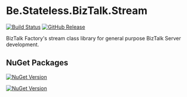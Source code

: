 ﻿# Be.Stateless.BizTalk.Stream

[![Build Status](https://dev.azure.com/icraftsoftware/be.stateless/_apis/build/status/Be.Stateless.BizTalk.Stream%20Manual%20Release?branchName=master)](https://dev.azure.com/icraftsoftware/be.stateless/_build/latest?definitionId=44&branchName=master)
[![GitHub Release](https://img.shields.io/github/v/release/icraftsoftware/Be.Stateless.BizTalk.Stream?label=Release)](https://github.com/icraftsoftware/Be.Stateless.BizTalk.Stream/releases/latest)

BizTalk Factory's stream class library for general purpose BizTalk Server development.

## NuGet Packages

[![NuGet Version](https://img.shields.io/nuget/v/Be.Stateless.BizTalk.Stream.svg?label=Be.Stateless.BizTalk.Stream&style=flat)](https://www.nuget.org/packages/Be.Stateless.BizTalk.Stream/)

[![NuGet Version](https://img.shields.io/nuget/v/Be.Stateless.BizTalk.Stream.Unit.svg?label=Be.Stateless.BizTalk.Stream.Unit&style=flat)](https://www.nuget.org/packages/Be.Stateless.BizTalk.Stream.Unit/)
